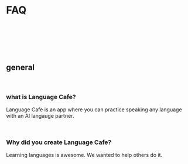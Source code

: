 # FAQ

&nbsp;

&nbsp;

&nbsp;


## general

&nbsp;

### what is Language Cafe?

Language Cafe is an app where you can practice speaking any language with an AI langauge partner.

&nbsp;

### Why **did you create Language Cafe?**

Learning languages is awesome. We wanted to help others do it.

&nbsp;
